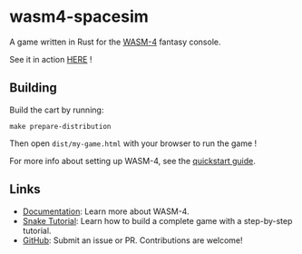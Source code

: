 # wasm4-spacesim

A game written in Rust for the [WASM-4](https://wasm4.org) fantasy console.

See it in action [HERE](https://itch.io/embed-upload/7476472?color=333333) !

## Building

Build the cart by running:

```shell
make prepare-distribution
```

Then open `dist/my-game.html` with your browser to run the game !


For more info about setting up WASM-4, see the [quickstart guide](https://wasm4.org/docs/getting-started/setup?code-lang=rust#quickstart).

## Links

- [Documentation](https://wasm4.org/docs): Learn more about WASM-4.
- [Snake Tutorial](https://wasm4.org/docs/tutorials/snake/goal): Learn how to build a complete game
  with a step-by-step tutorial.
- [GitHub](https://github.com/aduros/wasm4): Submit an issue or PR. Contributions are welcome!
